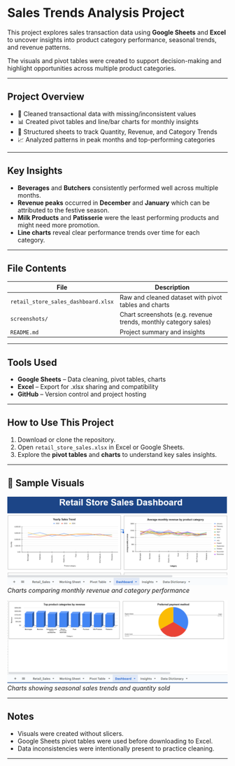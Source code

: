 # Sales Trends Analysis Project

This project explores sales transaction data using **Google Sheets** and **Excel** to uncover insights into product category performance, seasonal trends, and revenue patterns.

The visuals and pivot tables were created to support decision-making and highlight opportunities across multiple product categories.

---

## Project Overview

- 🧼 Cleaned transactional data with missing/inconsistent values
- 📊 Created pivot tables and line/bar charts for monthly insights
- 📁 Structured sheets to track Quantity, Revenue, and Category Trends
- 📈 Analyzed patterns in peak months and top-performing categories

---

## Key Insights

- **Beverages** and **Butchers** consistently performed well across multiple months.
- **Revenue peaks** occurred in **December** and **January** which can be attributed to the festive season.
- **Milk Products** and **Patisserie** were the least performing products and might need more promotion.
- **Line charts** reveal clear performance trends over time for each category.

---

## File Contents

| File | Description |
|------|-------------|
| `retail_store_sales_dashboard.xlsx` | Raw and cleaned dataset with pivot tables and charts |
| `screenshots/` | Chart screenshots (e.g. revenue trends, monthly category sales) |
| `README.md` | Project summary and insights |

---

## Tools Used

- **Google Sheets** – Data cleaning, pivot tables, charts
- **Excel** – Export for .xlsx sharing and compatibility
- **GitHub** – Version control and project hosting

---

## How to Use This Project

1. Download or clone the repository.
2. Open `retail_store_sales.xlsx` in Excel or Google Sheets.
3. Explore the **pivot tables** and **charts** to understand key sales insights.

---

## 📸 Sample Visuals

![Chart 1 & 2](Screenshot_chart%201%262.png)  
*Charts comparing monthly revenue and category performance*

![Chart 3 & 4](Screenshot_chart%203%264.png)  
*Charts showing seasonal sales trends and quantity sold*

---

## Notes

- Visuals were created without slicers.
- Google Sheets pivot tables were used before downloading to Excel.
- Data inconsistencies were intentionally present to practice cleaning.

---

